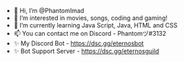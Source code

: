 - 👋 Hi, I’m @PhantomImad
- 👀 I’m interested in movies, songs, coding and gaming!
- 🌱 I’m currently learning Java Script, Java, HTML and CSS
- 📫 You can contact me on Discord - Phantomヅ#3132
- ✨ My Discord Bot - https://dsc.gg/eternosbot
- ✨ Bot Support Server - https://dsc.gg/eternosguild
